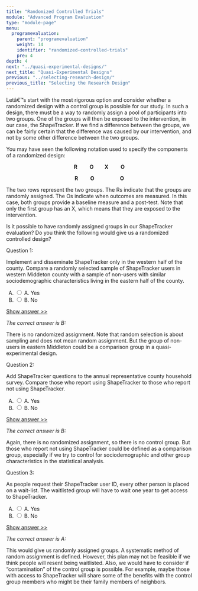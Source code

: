 ```yaml
---
title: "Randomized Controlled Trials"
module: "Advanced Program Evaluation"
type: "module-page"
menu:
  programevaluation:
    parent: "programevaluation"
    weight: 14
    identifier: "randomized-controlled-trials"
    pre: 4
depth: 4
next: "../quasi-experimental-designs/"
next_title: "Quasi-Experimental Designs"
previous: "../selecting-research-design/"
previous_title: "Selecting the Research Design"
---
```

<div class="programevaluation"><form method="post" action="."><div class="pageblock clearfix"><div class="modalpageNav"></div>
</div><div class="pageblock"><p>Letâ€™s start with the most rigorous option and consider
    whether a randomized design with a control group is possible for our study. In
    such a design, there must be a way to randomly assign a pool of participants into
    two groups. One of the groups will then be exposed to the intervention, in our
    case, the ShapeTracker. If we find a difference between the groups, we can be
    fairly certain that the difference was caused by our intervention, and not by
    some other difference between the two groups.</p>
<p>You may have seen the following notation used to specify the
    components of a randomized design:</p>
</div><div class="pageblock well">
<div class="pullquote"><p align="center"><strong>R&nbsp;&nbsp;&nbsp;&nbsp;&nbsp;&nbsp;&nbsp;&nbsp;&nbsp; O&nbsp;&nbsp;&nbsp;&nbsp;&nbsp;&nbsp;&nbsp;&nbsp; X&nbsp;&nbsp;&nbsp;&nbsp;&nbsp;&nbsp;&nbsp;&nbsp;&nbsp; O</p>

<p><p align="center">R&nbsp;&nbsp;&nbsp;&nbsp;&nbsp;&nbsp;&nbsp;&nbsp;&nbsp; O&nbsp;&nbsp;&nbsp;&nbsp;&nbsp;&nbsp;&nbsp;&nbsp;&nbsp;&nbsp;&nbsp;&nbsp;&nbsp;&nbsp;&nbsp;&nbsp;&nbsp;&nbsp;&nbsp;&nbsp;&nbsp;O</strong></p></p></div>
</div><div class="pageblock"><p>The two rows represent the two groups. The Rs indicate that the groups are randomly assigned. The Os indicate when outcomes are measured. In this case, both groups provide a baseline measure and a post-test. Note that only the first group has an X, which means that they are exposed to the intervention.</p>
</div><div class="pageblock"><p>Is it possible to have randomly assigned groups in our ShapeTracker evaluation? Do you think the following would give us a randomized controlled design?</p>

<div class="cases">
<div class="casetitle">
    Question 1:
  </div>
<div class="casecontent">
<div class="casequestion">
<p>Implement and disseminate ShapeTracker only in the western half of the county. Compare a randomly selected sample of ShapeTracker users in western Middeton county with a sample of non-users with similar sociodemographic characteristics living in the eastern half of the county.  </p>
<form id="form-59" method="post">
<!-- go through each question type, note that only the
        rhetorical and matching blocks have form tags -->
<!-- -->
<ol type="A"><!-- Think this is done... -->
<li>
<div class="answer-value">
<input name="question59" type="radio" value="A. Yes">
                    A. Yes
                  </div>
</li>
<li>
<div class="answer-value">
<input name="question59" type="radio" value="B. No">
                    B. No
                  </div>
</li>
</ol>
<!-- -->
<!-- -->
<!-- adding show answer block for feedback here -->
<!-- end show answer block for feedback here -->
<!-- -->
<!-- -->
<!-- -->
</form>
<!-- -->
</div>
<!-- we want to show the answer no matter what -->
<!-- might be easier to edit question types
    directly since we show answer no matter what -->
<!-- -->
<!-- -->
<div class="casesanswerdisplay">
<a class="moretoggle" href="#q59">Show answer >></a>
<div class="toggleable" id="q59">
<p>
<i>The correct answer is B:</i>
</p><p>There is no randomized assignment. Note that random selection is about sampling and does not mean random assignment. But the group of non-users in eastern Middleton could be a comparison group in a quasi-experimental design.</p>
</div>
</div>
</div>
</div>

<div class="cases">
<div class="casetitle">
    Question 2:
  </div>
<div class="casecontent">
<div class="casequestion">
<p>Add ShapeTracker questions to the annual representative county household survey. Compare those who report using ShapeTracker to those who report not using ShapeTracker. </p>
<form id="form-60" method="post">
<!-- go through each question type, note that only the
        rhetorical and matching blocks have form tags -->
<!-- -->
<ol type="A"><!-- Think this is done... -->
<li>
<div class="answer-value">
<input name="question60" type="radio" value="A. Yes">
                    A. Yes
                  </div>
</li>
<li>
<div class="answer-value">
<input name="question60" type="radio" value="B. No">
                    B. No
                  </div>
</li>
</ol>
<!-- -->
<!-- -->
<!-- adding show answer block for feedback here -->
<!-- end show answer block for feedback here -->
<!-- -->
<!-- -->
<!-- -->
</form>
<!-- -->
</div>
<!-- we want to show the answer no matter what -->
<!-- might be easier to edit question types
    directly since we show answer no matter what -->
<!-- -->
<!-- -->
<div class="casesanswerdisplay">
<a class="moretoggle" href="#q60">Show answer >></a>
<div class="toggleable" id="q60">
<p>
<i>The correct answer is B:</i>
</p><p>Again, there is no randomized assignment, so there is no control group. But those who report not using ShapeTracker could be defined as a comparison group, especially if we try to control for sociodemographic and other group characteristics in the statistical analysis.</p>
</div>
</div>
</div>
</div>

<div class="cases">
<div class="casetitle">
    Question 3:
  </div>
<div class="casecontent">
<div class="casequestion">
<p>As people request their ShapeTracker user ID, every other person is placed on a wait-list. The waitlisted group will have to wait one year to get access to ShapeTracker. </p>
<form id="form-61" method="post">
<!-- go through each question type, note that only the
        rhetorical and matching blocks have form tags -->
<!-- -->
<ol type="A"><!-- Think this is done... -->
<li>
<div class="answer-value">
<input name="question61" type="radio" value="A. Yes">
                    A. Yes
                  </div>
</li>
<li>
<div class="answer-value">
<input name="question61" type="radio" value="B. No">
                    B. No
                  </div>
</li>
</ol>
<!-- -->
<!-- -->
<!-- adding show answer block for feedback here -->
<!-- end show answer block for feedback here -->
<!-- -->
<!-- -->
<!-- -->
</form>
<!-- -->
</div>
<!-- we want to show the answer no matter what -->
<!-- might be easier to edit question types
    directly since we show answer no matter what -->
<!-- -->
<!-- -->
<div class="casesanswerdisplay">
<a class="moretoggle" href="#q61">Show answer >></a>
<div class="toggleable" id="q61">
<p>
<i>The correct answer is A:</i>
</p><p>This would give us randomly assigned groups. A systematic method of random assignment is defined. However, this plan may not be feasible if we think people will resent being waitlisted. Also, we would have to consider if “contamination” of the control group is possible. For example, maybe those with access to ShapeTracker will share some of the benefits with the control group members who might be their family members of neighbors.</p>
</div>
</div>
</div>
</div>


</div></form></div>